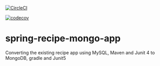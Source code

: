 [![CircleCI](https://circleci.com/gh/juliann/spring-recipe-mongo-app/tree/main.svg?style=svg)](https://circleci.com/gh/juliann/spring-recipe-mongo-app/tree/main)

[![codecov](https://codecov.io/gh/juliann/spring-recipe-mongo-app/branch/main/graph/badge.svg?token=LZBJP8DE33)](https://codecov.io/gh/juliann/spring-recipe-mongo-app)

# spring-recipe-mongo-app
Converting the existing recipe app using MySQL, Maven and Junit 4 to MongoDB, gradle and Junit5 
